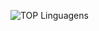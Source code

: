 ![TOP Linguagens]([https://github-readme-stats.vercel.app/api/top-langs/?username=TonyGuerra122&layout=compact&theme=dracula](https://github-readme-stats.vercel.app/api/top-langs/?username=TonyGuerra122&layout=compact&theme=dracula&hide=css,hack)https://github-readme-stats.vercel.app/api/top-langs/?username=TonyGuerra122&layout=compact&theme=dracula&hide=css,hack)
